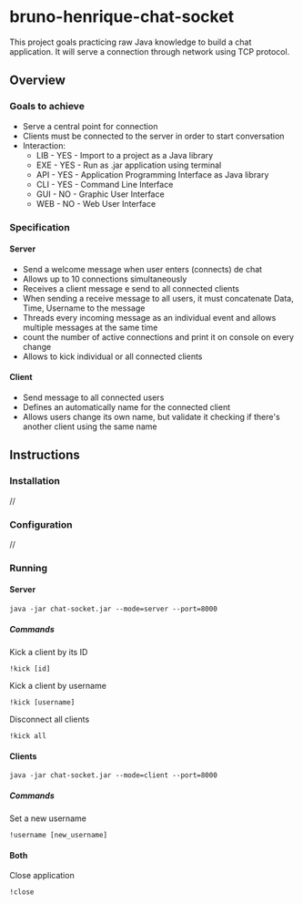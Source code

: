 # bruno-henrique-chat-socket
This project goals practicing raw Java knowledge to build a 
chat application. It will serve a connection through network 
using TCP protocol.

## Overview

### Goals to achieve
* Serve a central point for connection
* Clients must be connected to the server in order to start conversation
* Interaction:
    * LIB - YES - Import to a project as a Java library
    * EXE - YES - Run as .jar application using terminal
    * API - YES - Application Programming Interface as Java library
    * CLI - YES - Command Line Interface
    * GUI - NO  - Graphic User Interface
    * WEB - NO  - Web User Interface

### Specification
#### Server
* Send a welcome message when user enters (connects) de chat
* Allows up to 10 connections simultaneously
* Receives a client message e send to all connected clients
* When sending a receive message to all users, it must concatenate
Data, Time, Username to the message
* Threads every incoming message as an individual event and allows
 multiple messages at the same time
* count the number of active connections and print it on console
on every change
* Allows to kick individual or all connected clients

#### Client
* Send message to all connected users
* Defines an automatically name for the connected client
* Allows users change its own name, but validate it checking 
if there's another client using the same name

## Instructions
### Installation
//

### Configuration
//

### Running
#### Server
```
java -jar chat-socket.jar --mode=server --port=8000
```

##### Commands
Kick a client by its ID
```
!kick [id]
```

Kick a client by username
```
!kick [username]
```

Disconnect all clients
```
!kick all
```

#### Clients
```
java -jar chat-socket.jar --mode=client --port=8000
```

##### Commands
Set a new username
```
!username [new_username]
```

#### Both
Close application
```
!close
```
